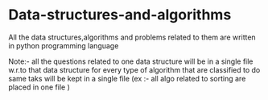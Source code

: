 # Data-structures-and-algorithms

All the data structures,algorithms and problems related to them are written in python programming language

Note:- all the questions related to one data structure will be in a single file w.r.to that data structure 
       for every type of algorithm that are classified to do same taks will be kept in a single file (ex :- all algo related to sorting are placed in one file )

